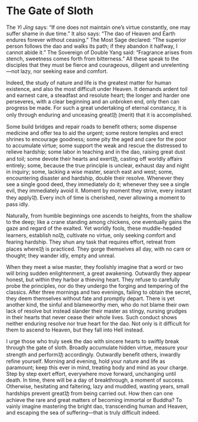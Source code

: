 # The Gate of Sloth

The *Yi Jing* says: “If one does not maintain one’s virtue constantly, one may suffer shame in due time.” It also says: “The dao of Heaven and Earth endures forever without ceasing.” The Most Sage declared: “The superior person follows the dao and walks its path; if they abandon it halfway, I cannot abide it.” The Sovereign of Double Yang said: “Fragrance arises from stench, sweetness comes forth from bitterness.” All these speak to the disciples that they must be fierce and courageous, diligent and unrelenting—not lazy, nor seeking ease and comfort.

Indeed, the study of nature and life is the greatest matter for human existence, and also the most difficult under Heaven. It demands ardent toil and earnest care, a steadfast and resolute heart; the longer and harder one perseveres, with a clear beginning and an unbroken end, only then can progress be made. For such a great undertaking of eternal constancy, it is only through enduring and unceasing great功 (merit) that it is accomplished.

Some build bridges and repair roads to benefit others; some dispense medicine and offer tea to aid the urgent; some restore temples and erect shrines to encourage goodness; some pity the aged and care for the poor to accumulate virtue; some support the weak and rescue the distressed to relieve hardship; some labor in teaching and in the dao, raising great dust and toil; some devote their hearts and exert功, casting off worldly affairs entirely; some, because the true principle is unclear, exhaust day and night in inquiry; some, lacking a wise master, search east and west; some, encountering disaster and hardship, double their resolve. Whenever they see a single good deed, they immediately do it; whenever they see a single evil, they immediately avoid it. Moment by moment they strive, every instant they apply功. Every inch of time is cherished, never allowing a moment to pass idly.

Naturally, from humble beginnings one ascends to heights, from the shallow to the deep; like a crane standing among chickens, one eventually gains the gaze and regard of the exalted. Yet worldly fools, these muddle-headed learners, establish no功, cultivate no virtue, only seeking comfort and fearing hardship. They shun any task that requires effort, retreat from places where功 is practiced. They gorge themselves all day, with no care or thought; they wander idly, empty and unreal.

When they meet a wise master, they foolishly imagine that a word or two will bring sudden enlightenment, a great awakening. Outwardly they appear honest, but within they harbor a thieving heart. They refuse to carefully probe the principles, nor do they undergo the forging and tempering of the classics. After three mornings and two evenings, failing to obtain the secret, they deem themselves without fate and promptly depart. There is yet another kind, the sinful and blameworthy men, who do not blame their own lack of resolve but instead slander their master as stingy, nursing grudges in their hearts that never cease their whole lives. Such conduct shows neither enduring resolve nor true heart for the dao. Not only is it difficult for them to ascend to Heaven, but they fall into Hell instead.

I urge those who truly seek the dao with sincere hearts to swiftly break through the gate of sloth. Broadly accumulate hidden virtue, measure your strength and perform功 accordingly. Outwardly benefit others, inwardly refine yourself. Morning and evening, hold your nature and life as paramount; keep this ever in mind, treating body and mind as your charge. Step by step exert effort, everywhere move forward, unchanging until death. In time, there will be a day of breakthrough, a moment of success. Otherwise, hesitating and faltering, lazy and muddled, wasting years, small hardships prevent great功 from being carried out. How then can one achieve the rare and great matters of becoming immortal or Buddha? To vainly imagine mastering the bright dao, transcending human and Heaven, and escaping the sea of suffering—that is truly difficult indeed.